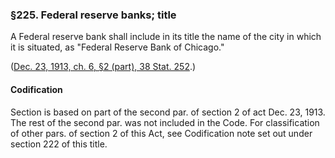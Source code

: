 ### §225. Federal reserve banks; title ###

A Federal reserve bank shall include in its title the name of the city in which it is situated, as "Federal Reserve Bank of Chicago."

([Dec. 23, 1913, ch. 6, §2 (part), 38 Stat. 252](/statviewer.htm?volume=38&page=252).)

#### Codification ####

Section is based on part of the second par. of section 2 of act Dec. 23, 1913. The rest of the second par. was not included in the Code. For classification of other pars. of section 2 of this Act, see Codification note set out under section 222 of this title.